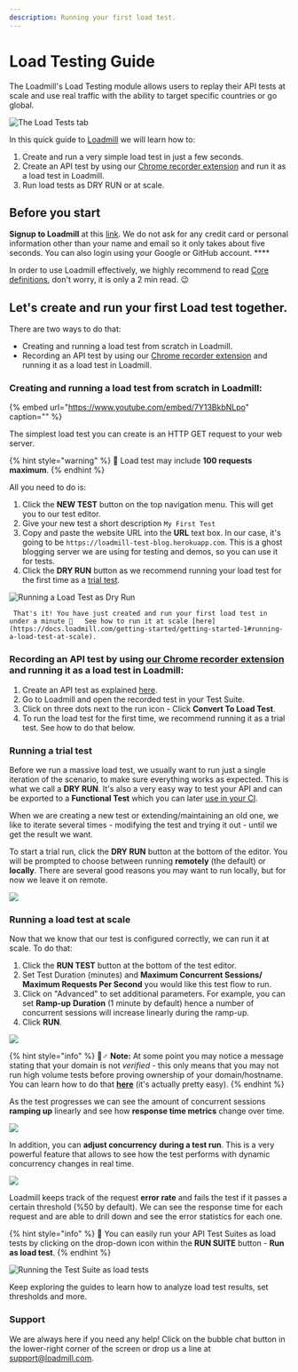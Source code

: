 ```yaml
---
description: Running your first load test.
---
```


# Load Testing Guide

The Loadmill's Load Testing module allows users to replay their API tests at scale and use real traffic with the ability to target specific countries or go global.

![The Load Tests tab](../../.gitbook/assets/load_tests_tab.png)

In this quick guide to [Loadmill](https://loadmill.com/app/signup) we will learn how to:

1. Create and run a very simple load test in just a few seconds.
2. Create an API test by using our [Chrome recorder extension](https://docs.loadmill.com/working-with-the-recorder) and run it as a load test in Loadmill.
3. Run load tests as DRY RUN or at scale.

## **Before you start**

**Signup to Loadmill** at this [link](https://www.loadmill.com/app/signup). We do not ask for any credit card or personal information other than your name and email so it only takes about five seconds. You can also login using your Google or GitHub account. ****

In order to use Loadmill effectively, we highly recommend to read [Core definitions](https://docs.loadmill.com/core-definitions), don't worry, it is only a 2 min read. 😉 

## Let's create and run your first Load test together. 

There are two ways to do that: 

* Creating and running a load test from scratch in Loadmill. 
* Recording an API test by using our [Chrome recorder extension](https://docs.loadmill.com/working-with-the-recorder) and running it as a load test in Loadmill.

### Creating and running a load test from scratch in Loadmill:

{% embed url="https://www.youtube.com/embed/7Y13BkbNLpo" caption="" %}

The simplest load test you can create is an HTTP GET request to your web server. 

{% hint style="warning" %}
🧠 Load test may include **100 requests maximum**.
{% endhint %}

All you need to do is:

1. Click the **NEW TEST** button on the top navigation menu. This will get you to our test editor.
2. Give your new test a short description `My First Test`
3. Copy and paste the website URL into the **URL** text box. In our case, it's going to be `https://loadmill-test-blog.herokuapp.com`. This is a ghost blogging server we are using for testing and demos, so you can use it for tests.
4. Click the **DRY RUN** button as we recommend running your load test for the first time as a [trial test](https://docs.loadmill.com/getting-started/getting-started-1#running-a-trial-test). 

![Running a Load Test as Dry Run](../../.gitbook/assets/ezgif.com-gif-maker-18-.gif)

     That's it! You have just created and run your first load test in under a minute 🎉   See how to run it at scale [here](https://docs.loadmill.com/getting-started/getting-started-1#running-a-load-test-at-scale). 

### Recording an API test by using [our Chrome recorder extension](https://chrome.google.com/webstore/detail/loadmill-recorder/gdkmnfehipofdefhpegbgkkocinlaofd?hl=en) and running it as a load test in Loadmill:

1. Create an API test as explained [here](https://docs.loadmill.com/api-testing/getting-started#creating-and-running-an-api-test-by-using-our-chrome-recorder-extension).
2. Go to Loadmill and open the recorded test in your Test Suite.
3. Click on three dots next to the run icon - Click **Convert To Load Test**.
4. To run the load test for the first time, we recommend running it as a trial test. See how to do that below.

### Running a trial test

Before we run a massive load test, we usually want to run just a single iteration of the scenario, to make sure everything works as expected. This is what we call a **DRY RUN**. It's also a very easy way to test your API and can be exported to a **Functional Test** which you can later [use in your CI](https://docs.loadmill.com/integrations/npm-modal).

When we are creating a new test or extending/maintaining an old one, we like to iterate several times - modifying the test and trying it out - until we get the result we want.

To start a trial run, click the **DRY RUN** button at the bottom of the editor. You will be prompted to choose between running **remotely** \(the default\) or **locally**. There are several good reasons you may want to run locally, but for now we leave it on remote.

![](../../.gitbook/assets/screenshot-32-.png)

### Running a load test at scale 

Now that we know that our test is configured correctly, we can run it at scale. To do that:

1. Click the **RUN TEST** button at the bottom of the test editor.
2. Set Test Duration \(minutes\) and **Maximum Concurrent Sessions/ Maximum Requests Per Second** you would like this test flow to run.
3. Click on "Advanced" to set additional parameters. For example, you can set **Ramp-up** **Duration** \(1 minute by default\) hence a number of concurrent sessions will increase linearly during the ramp-up.  
4. Click **RUN**.

![](../../.gitbook/assets/ezgif.com-gif-maker-19-.gif)

{% hint style="info" %}
🧙♂ **Note:** At some point you may notice a message stating that your domain is not _verified_ - this only means that you may not run high volume tests before proving ownership of your domain/hostname. You can learn how to do that [**here**](https://docs.loadmill.com/load-testing/setup/domain-verification) \(it's actually pretty easy\).
{% endhint %}

As the test progresses we can see the amount of concurrent sessions **ramping up** linearly and see how **response time metrics** change over time.

![](../../.gitbook/assets/image%20%2838%29.png)

In addition, you can **adjust concurrency** **during a test run**. This is a very powerful feature that allows to see how the test performs with dynamic concurrency changes in real time.

![](../../.gitbook/assets/screenshot-33-.png)

Loadmill keeps track of the request **error rate** and fails the test if it passes a certain threshold \(%50 by default\). We can see the response time for each request and are able to drill down and see the error statistics for each one.

{% hint style="info" %}
🧠 You can easily run your API Test Suites as load tests by clicking on the drop-down icon within the **RUN SUITE** button - **Run as load test**.
{% endhint %}

![Running the Test Suite as load tests ](../../.gitbook/assets/ezgif.com-gif-maker-2-.gif)

Keep exploring the guides to learn how to analyze load test results, set thresholds and more.

### Support

We are always here if you need any help! Click on the bubble chat button in the lower-right corner of the screen or drop us a line at [support@loadmill.com](mailto:support@loadmill.com).  



